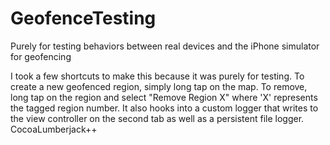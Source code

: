 GeofenceTesting
===============

Purely for testing behaviors between real devices and the iPhone simulator for geofencing

I took a few shortcuts to make this because it was purely for testing. To create a new geofenced region, simply long tap on the map. To remove, long tap on the region and select "Remove Region X" where 'X' represents the tagged region number. It also hooks into a custom logger that writes to the view controller on the second tab as well as a persistent file logger.  CocoaLumberjack++
